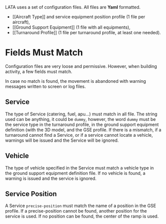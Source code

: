 LATA uses a set of configuration files. All files are **Yaml** formatted.

- [[Aircraft Type]] and service equipment position profile (1 file per aircraft),
- [[Ground Support Equipment]] (1 file with all equipments), 
- [[Turnaround Profile]] (1 file per turnaround profile, at least one needed).

# Fields Must Match

Configuration files are very loose and permissive. However, when building activity, a few fields must match.

In case no match is found, the movement is abandoned with warning messages written to screen or log files.

## Service

The type of Service (catering, fuel, apu…) must match in all file. The string used can be anything, it could be `dummy`, however, the word `dummy` must be the service type in the turnaround profile, in the ground support equipment definition (with the 3D model, and the GSE profile. If there is a mismatch, if a turnaround cannot find a Service, or if a service cannot locate a vehicle, warnings will be issued and the Service will be ignored.

## Vehicle

The type of vehicle specified in the Service must match a vehicle type in the ground support equipment definition file. If no vehicle is found, a warning is issued and the service is ignored.

## Service Position

A Service `precise-position` must match the name of a position in the GSE profile. If a precise-position cannot be found, another position for the service is used. If no position can be found, the center of the ramp is used.